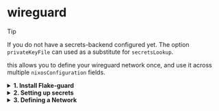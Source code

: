 # wireguard
> [!TIP]
> If you do not have a secrets-backend configured yet. 
> The option `privateKeyFile` can used as a substitute for `secretsLookup`.

this allows you to define your wireguard network once, and use it across multiple `nixosConfiguration` fields.


<details>
<summary><b>1. Install Flake-guard</b></summary>


## [Flakes](https://wiki.nixos.org/wiki/Flakes)

```nix
{
  inputs.nixpkgs.url = "github:nixos/nixpkgs";
  inputs.parts.url = "github:hercules-ci/flake-parts";
  inputs.lynx.url = "github:the-computer-club/lynx";
  
  outputs = { self, nixpkgs, lynx }: {
    # change `yourhostname` to your actual hostname
    nixosConfigurations.yourhostname = nixpkgs.lib.nixosSystem {
      # customize to your system
      system = "x86_64-linux";
      modules = [
        ./configuration.nix
        lynx.nixosModules.flake-guard-host
      ];
    };
  };
}
```


## [Flake-parts](https://flake.parts/)

```nix
{
  inputs.lynx.url = "github:the-computer-club/lynx";
  
  outputs = inputs@{self, parts, lynx, nixpkgs, ...}:
    parts.lib.mkFlake { inherit inputs; }
    ({ config, ... }: {
      imports = [ lynx.flakeModules.flake-guard ];
        
      flake.nixosConfigurations.yourhostname = nixpkgs.lib.nixosSystem {
        modules = [
          ./configuration.nix
          lynx.nixosModules.flake-guard-host
          { wireguard.enable = true; 
            wireguard.networks = config.wireguard.networks;
          }
        ];
      };
    };
  });
}
```
</details>

<details>
<summary><b>2. Setting up secrets</b></summary>

## Setting up secrets
> [!TIP]
> It is a common strategy to generate a wireguard key for each host, and then reference them all the same under the same namespace. Under each nixos-module context, the underlying value evaluates to a different secret.
> The examples below also follow this strategy.
> If not specified, flake-guard assumes the network name as the `secretsLookup` as a last-shot effort.


#### Secrets Backends supported are

- [agenix](https://github.com/ryantm/agenix)
- [sops-nix](https://github.com/Mic92/sops-nix)
- `privateKeyFile`
- `privateKey` (For testing purposes only)


The field `secretsLookup` will be used to evaluate `config.<secretsBackend>.secrets.<secretsLookup>`.
upon each host that loads `lynx.nixosModules.flake-guard-host`.


- `wireguard.networks.<NETWORK>.secretsLookup`
- `wireguard.networks.<NETWORK>.peers.by-name.<HOSTNAME>.secretsLookup`


Now create secrets for each nixosConfiguration this network is involved with.


Generate an encrypted secret for every host in the network, following the template below, add the following code to your project. (If you're using agenix, this example is for sops. Refer to agenix documentation [for now].)


---
### Sops

```sh
EDITOR=emacs sops secrets.json
```

```json
# secrets.json
{ "your-network": "AFN6afBcZyzKnjkdBztgEpVH3mmlcNUEo5vtDQuqy0s=" }
```


```nix
sops.secrets."your-network".mode = "0400";
```

---
### Age


```
EDITOR=emacs agenix -e host1-your-network.age
```


paste in the secret.
```
AFN6afBcZyzKnjkdBztgEpVH3mmlcNUEo5vtDQuqy0s=
```


add the following configuration to your hosts. 
Where each host appropriately knows its own secrets.
```
age.secrets."your-network".file = ./host1-your-network.age;
```

---

### privateKeyFile
Using the command `wg genkey`, create a unique file on every host machine at the location specified in this option.


---

### privateKey
The directive included is only for testing. 
Usage outside those means may result in damages. 
</details>

<details>
<summary><b>3. Defining a Network</b></summary>


## Define your network.
Define your network as such.

```nix
{ ... }:
{
  <age|sops>.secrets.your-network.mode = "0400";
 
  wireguard.networks.your-network = {
    listenPort = 51820;
    domainName = "vpn";
    secretsLookup = "your-network"; 

    autoConfig = {
      openFirewall = true;
    
      "networking.wireguard" = {
        # Automatically setup 
        # `networking.wireguard.interfaces.<ip | privateKey | privateKeyFile>`
        interface.enable = true;
        
        # Just add every peer from network.
        peers.mesh.enable = true;
      };

      "networking.hosts" = {
        # Modify the /etc/hosts to include nodes from the network
        enable = true;
        
        # Use add <hostname>.<domainName>.
        FQDNs.enable = true;
        # names.enable # bare names
      };
    };

    peers.by-name = {
      host1 = {
        publicKey = "g72lA+Jsvp7ZEmXQGpJCrzMVrorSTjr6/kbD9aaLyX0=";
        ipv4 = [ "172.16.0.1/32" ];
        selfEndpoint = "10.0.0.2:51820";
      };
    
      host2 = {
        publicKey = "ic/rfXxqoA4U0eaiL2VvVdkPIjvQL5p0lO/kk2lWZ0M=";
        ipv4 = [ "172.16.0.2/32" ];
        selfEndpoint = "10.0.0.3:51820";
      };
    };
  };
  
  networking.firewall.interfaces.your-network.allowedTCPPorts = [ 
    22 # Allow SSH over wireguard.
  ];
}
```

### Matching up machines to peers.

This is the most error prone part of this procedure. Flake-guard has no idea which host it's supposed to be inside of `wireguard.networks.<NETWORK>.peers.by-name`. This can be adjusted via two options

- `wireguard.hostName`
- `networking.hostName`

In the order of precedence given from top to bottom, flake-guard will use options to determine which host is equal to the in `wireguard.networks.<NETWORK>.peers.by-name.<HOSTNAME>`


#### `wireguard.build.networks.<NETWORK>.self`

is constructed whenever a machine finds its self in the network.

`wireguard.build.networks.<NETWORK>._responsible` 
will contain every instance that potentially matched `self`. 
Under normal operating conditions, this should always be the length of `1`.
Its inclusion is for debug purposes.


### Scoping default value.

Flake-guard will default values based on the parent attr-set, 
otherwise the precedence is in the order of:


- `wireguard.networks.<NETWORK>.peers.by-name.<HOST>`
- `wireguard.networks.<NETWORK>`
- `wireguard.defaults`

```nix 
 wireguard.networks.testnet = {
    secretsLookup = "default-value-for-each-peer";
    
    peers.by-name = {
      host1 = {
        publicKey = "g72lA+Jsvp7ZEmXQGpJCrzMVrorSTjr6/kbD9aaLyX0=";
        ipv4 = [ "172.16.0.1/32" ];
        selfEndpoint = "10.0.0.2:51820";
        secretsLookup = "im-different";
      };
      ...
    };
};
```

### Customizing topology.
```nix
{config, lib, pkgs, ...}:
let 
  cfg = config.networking.wireguard.networks.your-network;
in
{
  wireguard.autoConfig."networking.wireguard".interface = true;
  
  # Dont give up control on who can connect directly
  networking.wireguard.interfaces."your-network".peers = [
    cfg.peers.by-name.host2
  ];
}
```


### By-group

```nix
{config, lib, pkgs, ...}:
let 
  cfg = config.networking.wireguard.networks.your-network;
in
{
  wireguard.autoConfig."networking.wireguard".interface = true;
  wireguard.networks.testnet.peers.by-name = {
    host1 = {
      publicKey = "g72lA+Jsvp7ZEmXQGpJCrzMVrorSTjr6/kbD9aaLyX0=";
      ipv4 = [ "172.16.0.1/32" ];
      selfEndpoint = "10.0.0.2:51820";
      groups = ["bridges"];
    };
    
    host2 = {
      publicKey = "ic/rfXxqoA4U0eaiL2VvVdkPIjvQL5p0lO/kk2lWZ0M=";
      ipv4 = [ "172.16.0.2/32" ];
      selfEndpoint = "10.0.0.3:51820";
      groups = ["bridges"];
    };
  };
  
  # Using groups can reduce mental loads when re-exaiming code
  networking.wireguard.interfaces."your-network".peers =
    (builtins.attrValues cfg.peers.by-group.bridges);
}
```
</details>

